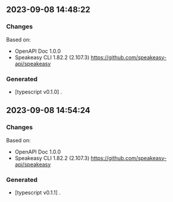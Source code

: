 

## 2023-09-08 14:48:22
### Changes
Based on:
- OpenAPI Doc 1.0.0 
- Speakeasy CLI 1.82.2 (2.107.3) https://github.com/speakeasy-api/speakeasy
### Generated
- [typescript v0.1.0] .

## 2023-09-08 14:54:24
### Changes
Based on:
- OpenAPI Doc 1.0.0 
- Speakeasy CLI 1.82.2 (2.107.3) https://github.com/speakeasy-api/speakeasy
### Generated
- [typescript v0.1.1] .